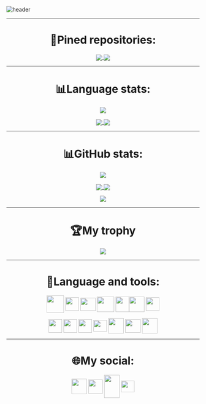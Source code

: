 <!--START_SECTION:waka-->
<!--END_SECTION:waka-->

![header](https://capsule-render.vercel.app/api?type=waving&color=gradient&height=350&section=header&text=Hello%20World!&fontSize=75&animation=fadeIn&fontAlignY=35&desc=I`m%20learning%20Python%20and%20C%20and%20I%20also%20love%20%20programming.&descAlign=52)


---
<h1 align="center">📌Pined repositories:</h1>
<p align="center">
<a href="https://github.com/pit-with-pizza/College_labs">
  <img align="center" src="https://github-readme-stats.vercel.app/api/pin/?username=pit-with-pizza&repo=College_labs&theme=nord" />
</a>
<a href="https://github.com/pit-with-pizza/Python">
  <img align="center" src="https://github-readme-stats.vercel.app/api/pin/?username=pit-with-pizza&repo=Python&theme=nord" />
</a>





---
<!-- Время активности за неделю -->
<h1 align="center">📊Language stats:</h1>
<p align="center">
<p align="center">
<a href="https://github.com/anuraghazra/github-readme-stats">
  <img align="center" src="https://github-readme-stats.vercel.app/api/wakatime?username=pit_with_pizza&theme=nord&layout=compact" />
</a>


<p align="center">
<a href="https://github.com/anuraghazra/github-readme-stats">
  <img align="center" src="https://github-profile-summary-cards.vercel.app/api/cards/most-commit-language?username=pit-with-pizza&theme=nord_dark&algin=center" />
</a>
<a href="https://github.com/anuraghazra/convoychat">
  <img align="center" src="https://github-profile-summary-cards.vercel.app/api/cards/repos-per-language?username=pit-with-pizza&theme=nord_dark&algin=center" />
</a>



---
<!-- Карточка профиля:  -->
<h1 align="center">📊GitHub stats:</h1>
<p align="center">
<a href="https://git.io/streak-stats">
  <img align="center" src="https://github-readme-streak-stats.herokuapp.com/?user=pit-with-pizza&theme=nord" />
</a>



<p align="center">
<a href="https://github.com/anuraghazra/github-readme-stats">
  <img align="center" src="https://github-profile-summary-cards.vercel.app/api/cards/stats?username=pit-with-pizza&theme=nord_dark&algin=center" />
</a>
<a href="https://github.com/anuraghazra/convoychat">
  <img align="center" src="https://github-profile-summary-cards.vercel.app/api/cards/productive-time?username=pit-with-pizza&theme=nord_dark&algin=center" />
</a>


<p align="center">
<a href="https://github.com/anuraghazra/github-readme-stats">
  <img align="center" src="https://github-profile-summary-cards.vercel.app/api/cards/profile-details?username=pit-with-pizza&theme=nord_dark&algin=center" />
</a>


---

<h1 align="center">🏆My trophy</h1>
<p align="center">
<a href="https://github.com/anuraghazra/convoychat">
  <img align="center" src="https://github-profile-trophy.vercel.app/?username=pit-with-pizza&theme=nord" />
</a>


---










<h1 align="center">🧰Language and tools:</h1>
<p align="center">
<a href="https://github.com/" target="blank"><img align="center" src="https://i.dlpng.com/static/png/446077_preview.png" alt="" height="45" width="45" /></a>
<a href="https://git-scm.com/" target="blank"><img align="center" src="https://i.pinimg.com/originals/01/e5/00/01e500fca29c045d432b64f285f9c229.png" alt="" height="35" width="35" /></a>
<a href="https://www.notion.so/130513c7d185462c8757c833e51a52ef" target="blank"><img align="center" src="https://upload.wikimedia.org/wikipedia/commons/4/45/Notion_app_logo.png" alt="" height="34" width="40" /></a>
<a href="https://wakatime.com/@pit_with_pizza" target="blank"><img align="center" src="https://cdn.worldvectorlogo.com/logos/wakatime.svg" alt="" height="40" width="45" /></a>
<a href="https://docs.microsoft.com/en-us/cpp/?view=msvc-170" target="blank"><img align="center" src="https://upload.wikimedia.org/wikipedia/commons/thumb/1/18/ISO_C%2B%2B_Logo.svg/1822px-ISO_C%2B%2B_Logo.svg.png" alt="" height="40" width="35" /></a
<a href="https://docs.microsoft.com/en-us/dotnet/csharp/" target="blank"><img align="center" src="https://iconape.com/wp-content/files/sh/51404/svg/c--4.svg" alt="" height="40" width="40" /></a>
<a href="https://www.python.org/" target="blank"><img align="center" src="https://upload.wikimedia.org/wikipedia/commons/thumb/c/c3/Python-logo-notext.svg/1024px-Python-logo-notext.svg.png" alt="" height="35" width="35" /></a>


<p align="center">
<a href="https://www.jetbrains.com/ru-ru/pycharm/download/#section=windows" target="blank"><img align="center" src="https://upload.wikimedia.org/wikipedia/commons/thumb/1/1d/PyCharm_Icon.svg/1024px-PyCharm_Icon.svg.png" alt="" height="35" width="35" /></a>
<a href="https://visualstudio.microsoft.com/ru/vs/" target="blank"><img align="center" src="https://upload.wikimedia.org/wikipedia/commons/thumb/5/59/Visual_Studio_Icon_2019.svg/2060px-Visual_Studio_Icon_2019.svg.png" alt="" height="35" width="35" /></a>
<a href="https://code.visualstudio.com/" target="blank"><img align="center" src="https://upload.wikimedia.org/wikipedia/commons/thumb/9/9a/Visual_Studio_Code_1.35_icon.svg/2048px-Visual_Studio_Code_1.35_icon.svg.png" alt="" height="35" width="35" /></a>
<a href="https://www.microsoft.com/en-us/p/windows-terminal/9n0dx20hk701#activetab=pivot:overviewtab" target="blank"><img align="center" src="https://upload.wikimedia.org/wikipedia/commons/thumb/5/51/Windows_Terminal_logo.svg/2560px-Windows_Terminal_logo.svg.png" alt="" height="30" width="35" /></a>
<a href="https://gist.github.com/pit-with-pizza" target="blank"><img align="center" src="https://upload.wikimedia.org/wikipedia/commons/1/1f/Octicons-gist.svg" alt="" height="40" width="40" /></a>
<a href="https://www.heroku.com" target="blank"><img align="center" src="https://cdn-icons-png.flaticon.com/512/873/873120.png" alt="" height="35" width="40" /></a>
<a href="https://www.codewars.com/users/pit-with-pizza" target="blank"><img align="center" src="https://www.codewars.com/packs/assets/logo.61192cf7.svg" alt="" height="40" width="40" /></a>



---
<h1 align="center">🌐My social:</h1>
<p align="center">
<a href="https://vk.com/authorpythonkazika" target="blank"><img align="center" src="https://upload.wikimedia.org/wikipedia/commons/2/21/VK.com-logo.svg" alt="" height="40" width="40" /></a>
<a href="https://t.me/pit_with_pizza" target="blank"><img align="center" src="https://upload.wikimedia.org/wikipedia/commons/thumb/8/83/Telegram_2019_Logo.svg/2048px-Telegram_2019_Logo.svg.png" alt="" height="37" width="37" /></a>
<a href="https://discordapp.com/users/781475572622295071" target="blank"><img align="center" src="https://www.logo.wine/a/logo/Discord_(software)/Discord_(software)-Logo-Color-Logo.wine.svg" alt="" height="60" width="40" /></a>
<a href="mailto:bogdanzadora2005@gmail.com" target="blank"><img align="center" src="https://upload.wikimedia.org/wikipedia/commons/thumb/7/7e/Gmail_icon_%282020%29.svg/1024px-Gmail_icon_%282020%29.svg.png" alt="" height="30" width="35" /></a>
</p>

